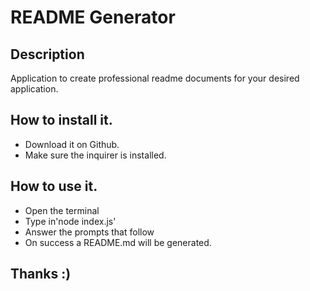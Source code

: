 # README Generator

## Description 
Application to create professional readme documents for your desired application.

## How to install it.
- Download it on Github.
- Make sure the inquirer is installed.

## How to use it.
- Open the terminal
- Type in'node index.js'
- Answer the prompts that follow
- On success a README.md will be generated.

## Thanks :)